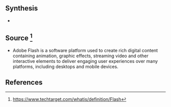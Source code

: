 ## Synthesis
- 
## Source [^1]
- Adobe Flash is a software platform used to create rich digital content containing animation, graphic effects, streaming video and other interactive elements to deliver engaging user experiences over many platforms, including desktops and mobile devices.
## References

[^1]: https://www.techtarget.com/whatis/definition/Flash